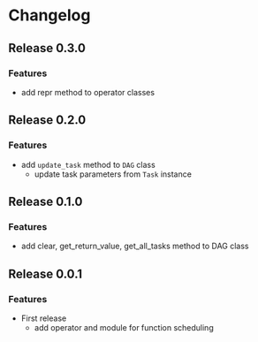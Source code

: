 # Changelog

## Release 0.3.0

### Features

- add repr method to operator classes

## Release 0.2.0

### Features

- add `update_task` method to `DAG` class
  - update task parameters from `Task` instance

## Release 0.1.0

### Features

- add clear, get_return_value, get_all_tasks method to DAG class

## Release 0.0.1

### Features

- First release
    - add operator and module for function scheduling